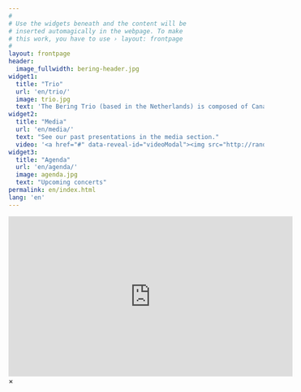 ```yaml
---
#
# Use the widgets beneath and the content will be
# inserted automagically in the webpage. To make
# this work, you have to use › layout: frontpage
#
layout: frontpage
header:
  image_fullwidth: bering-header.jpg
widget1:
  title: "Trio"
  url: 'en/trio/'
  image: trio.jpg
  text: 'The Bering Trio (based in the Netherlands) is composed of Canadian violinist Paul Medeiros, American violist/violinist Ian de Jong and Latvian cellist Aleksandra Kaspera. A strong comradery based on a shared love of chamber music brings these players together.'
widget2:
  title: "Media"
  url: 'en/media/'
  text: "See our past presentations in the media section."
  video: '<a href="#" data-reveal-id="videoModal"><img src="http://randomtoor.github.io/images/youtube0.jpg" width="302" height="182" alt=""/></a>'
widget3:
  title: "Agenda"
  url: 'en/agenda/'
  image: agenda.jpg
  text: "Upcoming concerts"
permalink: en/index.html
lang: 'en'
---
```



<div id="videoModal" class="reveal-modal large" data-reveal="">
  <div class="flex-video widescreen vimeo" style="display: block;">
	<iframe width="560" height="315" src="https://www.youtube.com/embed/Jb8x-jXjuTg" frameborder="0" allowfullscreen></iframe>
  </div>
  <a class="close-reveal-modal">&#215;</a>
</div>
